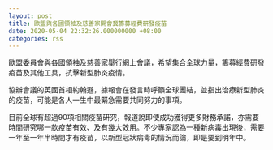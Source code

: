 ```yaml
---
layout: post
title: 歐盟與各國領袖及慈善家開會冀籌募經費研發疫苗
date: 2020-05-04 22:32:26.000000000 +08:00
categories: rss
---
```


歐盟委員會與各國領袖及慈善家舉行網上會議，希望集合全球力量，籌募經費研發疫苗及其他工具，抗擊新型肺炎疫情。

協辦會議的英國首相約翰遜，據報會在發言時呼籲全球團結，並指出治療新型肺炎的疫苗，可能是各人一生中最緊急需要共同努力的事項。

目前全球有超過90項相關疫苗研究，報道說即使成功獲得更多財務承諾，亦需要時間研究哪一款疫苗有效、及有幾大效用。不少專家認為一種新病毒出現後，需要一年至一年半時間才有疫苗，以新型冠狀病毒的情況而論，即是要到明年中。
